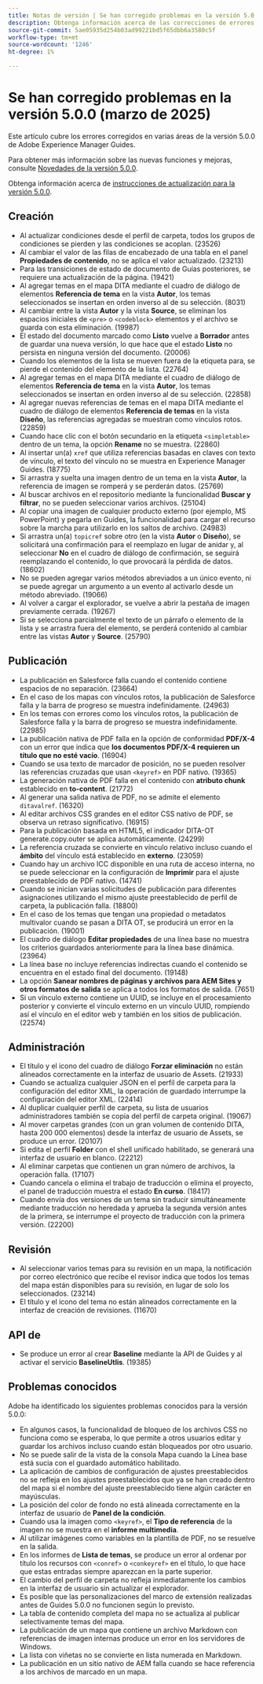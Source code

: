 ```yaml
---
title: Notas de versión | Se han corregido problemas en la versión 5.0.0 de Adobe Experience Manager Guides
description: Obtenga información acerca de las correcciones de errores en la versión 5.0.0 de Adobe Experience Manager Guides.
source-git-commit: 5ae05935d254b03ad99221bd5f65dbb6a3580c5f
workflow-type: tm+mt
source-wordcount: '1246'
ht-degree: 1%

---
```


# Se han corregido problemas en la versión 5.0.0 (marzo de 2025)

Este artículo cubre los errores corregidos en varias áreas de la versión 5.0.0 de Adobe Experience Manager Guides.


Para obtener más información sobre las nuevas funciones y mejoras, consulte [Novedades de la versión 5.0.0](whats-new-5-0-0.md).

Obtenga información acerca de [instrucciones de actualización para la versión 5.0.0](upgrade-instructions-5-0-0.md).


## Creación

- Al actualizar condiciones desde el perfil de carpeta, todos los grupos de condiciones se pierden y las condiciones se acoplan. (23526)
- Al cambiar el valor de las filas de encabezado de una tabla en el panel **Propiedades de contenido**, no se aplica el valor actualizado. (23213)
- Para las transiciones de estado de documento de Guías posteriores, se requiere una actualización de la página. (19421)
- Al agregar temas en el mapa DITA mediante el cuadro de diálogo de elementos **Referencia de tema** en la vista **Autor**, los temas seleccionados se insertan en orden inverso al de su selección. (8031)
- Al cambiar entre la vista **Autor** y la vista **Source**, se eliminan los espacios iniciales de `<pre>` o `<codeblock>` elementos y el archivo se guarda con esta eliminación. (19987)
- El estado del documento marcado como **Listo** vuelve a **Borrador** antes de guardar una nueva versión, lo que hace que el estado **Listo** no persista en ninguna versión del documento. (20006)
- Cuando los elementos de la lista se mueven fuera de la etiqueta para, se pierde el contenido del elemento de la lista. (22764)
- Al agregar temas en el mapa DITA mediante el cuadro de diálogo de elementos **Referencia de tema** en la vista **Autor**, los temas seleccionados se insertan en orden inverso al de su selección. (22858)
- Al agregar nuevas referencias de temas en el mapa DITA mediante el cuadro de diálogo de elementos **Referencia de temas** en la vista **Diseño**, las referencias agregadas se muestran como vínculos rotos. (22859)
- Cuando hace clic con el botón secundario en la etiqueta `<simpletable>` dentro de un tema, la opción **Rename** no se muestra. (22860)
- Al insertar un(a) `xref` que utiliza referencias basadas en claves con texto de vínculo, el texto del vínculo no se muestra en Experience Manager Guides. (18775)
- Si arrastra y suelta una imagen dentro de un tema en la vista **Autor**, la referencia de imagen se romperá y se perderán datos. (25769)
- Al buscar archivos en el repositorio mediante la funcionalidad **Buscar y filtrar**, no se pueden seleccionar varios archivos. (25104)
- Al copiar una imagen de cualquier producto externo (por ejemplo, MS PowerPoint) y pegarla en Guides, la funcionalidad para cargar el recurso sobre la marcha para utilizarlo en los saltos de archivo. (24983)
- Si arrastra un(a) `topicref` sobre otro (en la vista **Autor** o **Diseño**), se solicitará una confirmación para el reemplazo en lugar de anidar y, al seleccionar **No** en el cuadro de diálogo de confirmación, se seguirá reemplazando el contenido, lo que provocará la pérdida de datos. (18602)
- No se pueden agregar varios métodos abreviados a un único evento, ni se puede agregar un argumento a un evento al activarlo desde un método abreviado. (19066)
- Al volver a cargar el explorador, se vuelve a abrir la pestaña de imagen previamente cerrada. (19267)
- Si se selecciona parcialmente el texto de un párrafo o elemento de la lista y se arrastra fuera del elemento, se perderá contenido al cambiar entre las vistas **Autor** y **Source**. (25790)

## Publicación

- La publicación en Salesforce falla cuando el contenido contiene espacios de no separación. (23664)
- En el caso de los mapas con vínculos rotos, la publicación de Salesforce falla y la barra de progreso se muestra indefinidamente. (24963)
- En los temas con errores como los vínculos rotos, la publicación de Salesforce falla y la barra de progreso se muestra indefinidamente. (22985)
- La publicación nativa de PDF falla en la opción de conformidad **PDF/X-4** con un error que indica que **los documentos PDF/X-4 requieren un título que no esté vacío**. (16904)
- Cuando se usa texto de marcador de posición, no se pueden resolver las referencias cruzadas que usan `<keyref>` en PDF nativo. (19365)
- La generación nativa de PDF falla en el contenido con **atributo chunk** establecido en **to-content**. (21772)
- Al generar una salida nativa de PDF, no se admite el elemento `ditavalref`. (16320)
- Al editar archivos CSS grandes en el editor CSS nativo de PDF, se observa un retraso significativo. (16915)
- Para la publicación basada en HTML5, el indicador DITA-OT generate.copy.outer se aplica automáticamente. (24299)
- La referencia cruzada se convierte en vínculo relativo incluso cuando el **ámbito** del vínculo está establecido en **externo**. (23059)
- Cuando hay un archivo ICC disponible en una ruta de acceso interna, no se puede seleccionar en la configuración de **Imprimir** para el ajuste preestablecido de PDF nativo. (14741)
- Cuando se inician varias solicitudes de publicación para diferentes asignaciones utilizando el mismo ajuste preestablecido de perfil de carpeta, la publicación falla. (18800)
- En el caso de los temas que tengan una propiedad o metadatos multivalor cuando se pasan a DITA OT, se producirá un error en la publicación. (19001)
- El cuadro de diálogo **Editar propiedades** de una línea base no muestra los criterios guardados anteriormente para la línea base dinámica.  (23964)
- La línea base no incluye referencias indirectas cuando el contenido se encuentra en el estado final del documento. (19148)
- La opción **Sanear nombres de páginas y archivos para AEM Sites y otros formatos de salida** se aplica a todos los formatos de salida. (7651)
- Si un vínculo externo contiene un UUID, se incluye en el procesamiento posterior y convierte el vínculo externo en un vínculo UUID, rompiendo así el vínculo en el editor web y también en los sitios de publicación. (22574)


## Administración

- El título y el icono del cuadro de diálogo **Forzar eliminación** no están alineados correctamente en la interfaz de usuario de Assets. (21933)
- Cuando se actualiza cualquier JSON en el perfil de carpeta para la configuración del editor XML, la operación de guardado interrumpe la configuración del editor XML. (22414)
- Al duplicar cualquier perfil de carpeta, su lista de usuarios administradores también se copia del perfil de carpeta original. (19067)
- Al mover carpetas grandes (con un gran volumen de contenido DITA, hasta 200 000 elementos) desde la interfaz de usuario de Assets, se produce un error. (20107)
- Si edita el perfil **Folder** con el shell unificado habilitado, se generará una interfaz de usuario en blanco. (22212)
- Al eliminar carpetas que contienen un gran número de archivos, la operación falla. (17107)
- Cuando cancela o elimina el trabajo de traducción o elimina el proyecto, el panel de traducción muestra el estado **En curso**. (18417)
- Cuando envía dos versiones de un tema sin traducir simultáneamente mediante traducción no heredada y aprueba la segunda versión antes de la primera, se interrumpe el proyecto de traducción con la primera versión. (22200)


## Revisión

- Al seleccionar varios temas para su revisión en un mapa, la notificación por correo electrónico que recibe el revisor indica que todos los temas del mapa están disponibles para su revisión, en lugar de solo los seleccionados. (23214)
- El título y el icono del tema no están alineados correctamente en la interfaz de creación de revisiones. (11670)


## API de

- Se produce un error al crear **Baseline** mediante la API de Guides y al activar el servicio **BaselineUtlis**. (19385)

## Problemas conocidos

Adobe ha identificado los siguientes problemas conocidos para la versión 5.0.0:

- En algunos casos, la funcionalidad de bloqueo de los archivos CSS no funciona como se esperaba, lo que permite a otros usuarios editar y guardar los archivos incluso cuando están bloqueados por otro usuario.
- No se puede salir de la vista de la consola Mapa cuando la Línea base está sucia con el guardado automático habilitado.
- La aplicación de cambios de configuración de ajustes preestablecidos no se refleja en los ajustes preestablecidos que ya se han creado dentro del mapa si el nombre del ajuste preestablecido tiene algún carácter en mayúsculas.
- La posición del color de fondo no está alineada correctamente en la interfaz de usuario de **Panel de la condición**.
- Cuando usa la imagen como `<keyref>`, el **Tipo de referencia** de la imagen no se muestra en el **informe multimedia**.
- Al utilizar imágenes como variables en la plantilla de PDF, no se resuelve en la salida.
- En los informes de **Lista de temas**, se produce un error al ordenar por título los recursos con `<conref>` o `<conkeyref>` en el título, lo que hace que estas entradas siempre aparezcan en la parte superior.
- El cambio del perfil de carpeta no refleja inmediatamente los cambios en la interfaz de usuario sin actualizar el explorador.
- Es posible que las personalizaciones del marco de extensión realizadas antes de Guides 5.0.0 no funcionen según lo previsto.
- La tabla de contenido completa del mapa no se actualiza al publicar selectivamente temas del mapa.
- La publicación de un mapa que contiene un archivo Markdown con referencias de imagen internas produce un error en los servidores de Windows.
- La lista con viñetas no se convierte en lista numerada en Markdown.
- La publicación en un sitio nativo de AEM falla cuando se hace referencia a los archivos de marcado en un mapa.


